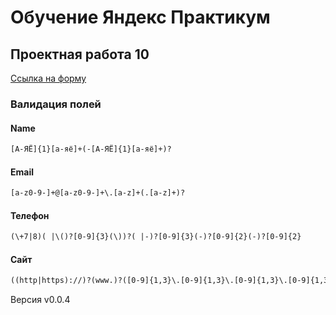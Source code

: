 # Обучение Яндекс Практикум

## Проектная работа 10 

[Ссылка на форму](https://qwelp.github.io/sprint-10-homework.github.io/)

### Валидация полей

#### Name
```html
[А-ЯЁ]{1}[а-яё]+(-[А-ЯЁ]{1}[а-яё]+)?
```

#### Email
```html
[a-z0-9-]+@[a-z0-9-]+\.[a-z]+(.[a-z]+)?
```

#### Телефон
```html
(\+7|8)( |\()?[0-9]{3}(\))?( |-)?[0-9]{3}(-)?[0-9]{2}(-)?[0-9]{2}
```


#### Сайт
```html
((http|https)://)?(www.)?([0-9]{1,3}\.[0-9]{1,3}\.[0-9]{1,3}\.[0-9]{1,3}|[a-z0-9-]+\.[a-z]+[a-z]+?)(:[0-9]{2,5})?([a-z/]+)?#?
```


Версия v0.0.4